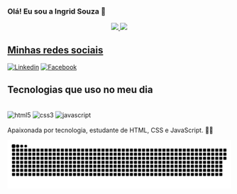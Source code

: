 ### Olá! Eu sou a Ingrid Souza 👋
<div align="center">
  <a href="https://github.com/IngridsSilveira">
  <img height="140em" src="https://github-readme-stats.vercel.app/api?username=IngridsSilveira&show_icons=true&theme=dark&include_all_commits=true&count_private=true"/>
  <img height="140em" src="https://github-readme-stats.vercel.app/api/top-langs/?username=IngridsSilveira&layout=compact&langs_count=7&theme=dark"/>
</div>
    
## Minhas redes sociais
[![Linkedin](https://img.shields.io/badge/LinkedIn-0077B5?style=for-the-badge&logo=linkedin&logoColor=white)](https://www.linkedin.com/in/ingrid-de-souza-silveira/)
[![Facebook](https://img.shields.io/badge/Facebook-1877F2?style=for-the-badge&logo=facebook&logoColor=white)](https://www.facebook.com/IngriidCtos/)

## Tecnologias que uso no meu dia
<div style="display: inline_block"><br/>
    <img align="center" alt="html5" src="https://img.shields.io/badge/HTML5-E34F26?style=for-the-badge&logo=html5&logoColor=white"/> 
     <img align="center" alt="css3" src="https://img.shields.io/badge/CSS3-1572B6?style=for-the-badge&logo=css3&logoColor=white"/> 
      <img align="center" alt="javascript" src="https://img.shields.io/badge/JavaScript-323330?style=for-the-badge&logo=javascript&logoColor=F7DF1E"/>
</div> <br/>
Apaixonada por tecnologia, estudante de HTML, CSS e JavaScript. 🙂🙃  

  ![Snake animation](https://github.com/IngridsSilveira/IngridsSilveira/blob/output/github-contribution-grid-snake.svg)
